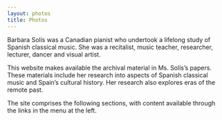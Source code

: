 ```yaml
---
layout: photos
title: Photos
---
```


Barbara Solís was a Canadian pianist who undertook a lifelong study of Spanish classical music. She was a recitalist, music teacher, researcher, lecturer, dancer and visual artist.

This website makes available the archival material in Ms. Solís’s papers. These materials include her research into aspects of Spanish classical music and Spain’s cultural history. Her research also explores eras of the remote past.

The site comprises the following sections, with content available through the links in the menu at the left.
